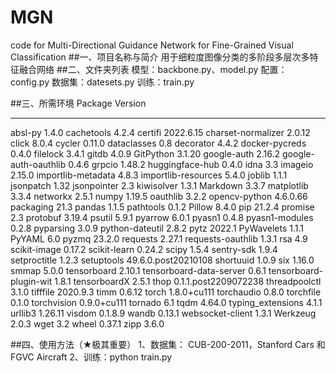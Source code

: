# MGN
code for Multi-Directional Guidance Network for Fine-Grained Visual Classification
##一、项目名称与简介
用于细粒度图像分类的多阶段多层次多特征融合网络
##二、文件夹列表
模型：backbone.py、model.py
配置：config.py
数据集：datesets.py
训练：train.py

##三、所需环境
Package                 Version
----------------------- --------------------
absl-py                 1.4.0
cachetools              4.2.4
certifi                 2022.6.15
charset-normalizer      2.0.12
click                   8.0.4
cycler                  0.11.0
dataclasses             0.8
decorator               4.4.2
docker-pycreds          0.4.0
filelock                3.4.1
gitdb                   4.0.9
GitPython               3.1.20
google-auth             2.16.2
google-auth-oauthlib    0.4.6
grpcio                  1.48.2
huggingface-hub         0.4.0
idna                    3.3
imageio                 2.15.0
importlib-metadata      4.8.3
importlib-resources     5.4.0
joblib                  1.1.1
jsonpatch               1.32
jsonpointer             2.3
kiwisolver              1.3.1
Markdown                3.3.7
matplotlib              3.3.4
networkx                2.5.1
numpy                   1.19.5
oauthlib                3.2.2
opencv-python           4.6.0.66
packaging               21.3
pandas                  1.1.5
pathtools               0.1.2
Pillow                  8.4.0
pip                     21.2.4
promise                 2.3
protobuf                3.19.4
psutil                  5.9.1
pyarrow                 6.0.1
pyasn1                  0.4.8
pyasn1-modules          0.2.8
pyparsing               3.0.9
python-dateutil         2.8.2
pytz                    2022.1
PyWavelets              1.1.1
PyYAML                  6.0
pyzmq                   23.2.0
requests                2.27.1
requests-oauthlib       1.3.1
rsa                     4.9
scikit-image            0.17.2
scikit-learn            0.24.2
scipy                   1.5.4
sentry-sdk              1.9.4
setproctitle            1.2.3
setuptools              49.6.0.post20210108
shortuuid               1.0.9
six                     1.16.0
smmap                   5.0.0
tensorboard             2.10.1
tensorboard-data-server 0.6.1
tensorboard-plugin-wit  1.8.1
tensorboardX            2.5.1
thop                    0.1.1.post2209072238
threadpoolctl           3.1.0
tifffile                2020.9.3
timm                    0.6.12
torch                   1.8.0+cu111
torchaudio              0.8.0
torchfile               0.1.0
torchvision             0.9.0+cu111
tornado                 6.1
tqdm                    4.64.0
typing_extensions       4.1.1
urllib3                 1.26.11
visdom                  0.1.8.9
wandb                   0.13.1
websocket-client        1.3.1
Werkzeug                2.0.3
wget                    3.2
wheel                   0.37.1
zipp                    3.6.0

##四、使用方法（★极其重要）
1、数据集： CUB-200-2011，Stanford Cars 和FGVC Aircraft
2、训练：python train.py
